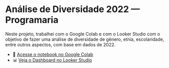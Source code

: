 # Análise de Diversidade 2022 — Programaria

Neste projeto, trabalhei com o Google Colab e com o Looker Studio com o objetivo de fazer uma análise de diversidade de gênero, etnia, escolaridade, entre outros aspectos, com base em dados de 2022.

- 🔗 [Acesse o notebook no Google Colab](https://colab.research.google.com/drive/1amYeJHS8CBMUor1S1HvTUhZikw9GqH37?usp=sharing)  
- 📊 [Veja o Dashboard no Looker Studio](https://lookerstudio.google.com/u/0/reporting/0dba7554-2f2b-446e-85ad-aaff3a3cabf1/page/p_ibta0eimrd)
